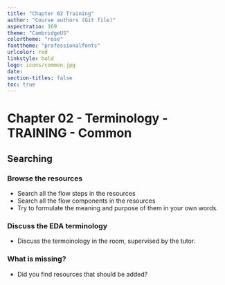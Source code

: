 ```yaml
---
title: "Chapter 02 Training"
author: "Course authors (Git file)"
aspectratio: 169
theme: "CambridgeUS"
colortheme: "rose"
fonttheme: "professionalfonts"
urlcolor: red
linkstyle: bold
logo: icons/common.jpg
date:
section-titles: false
toc: true
---
```


# Chapter 02 - Terminology - TRAINING - Common

## Searching

### Browse the resources

- Search all the flow steps in the resources
- Search all the flow components in the resources
- Try to formulate the meaning and purpose of them in your own words.

### Discuss the EDA terminology

- Discuss the termoinology in the room, supervised by the tutor.

### What is missing?

- Did you find resources that should be added?

